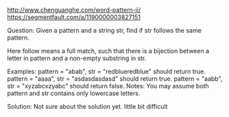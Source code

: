 http://www.chenguanghe.com/word-pattern-ii/
https://segmentfault.com/a/1190000003827151


Question:
Given a pattern and a string str, find if str follows the same pattern.

Here follow means a full match, such that there is a bijection between a letter in pattern and a non-empty substring in str.

Examples:
pattern = "abab", str = "redblueredblue" should return true.
pattern = "aaaa", str = "asdasdasdasd" should return true.
pattern = "aabb", str = "xyzabcxzyabc" should return false.
Notes: You may assume both pattern and str contains only lowercase letters.

Solution:
Not sure about the solution yet. little bit difficult
